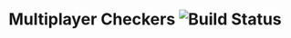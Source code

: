 # Multiplayer Checkers ![Build Status](https://travis-ci.org/AdamStelmaszczyk/gtsa.svg?branch=master)
